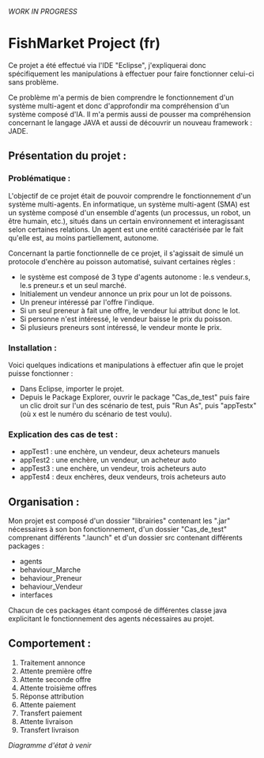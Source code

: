 _WORK IN PROGRESS_

# FishMarket Project (fr)

Ce projet a été effectué via l'IDE "Eclipse", j'expliquerai donc spécifiquement les manipulations à effectuer pour faire fonctionner celui-ci sans problème.

Ce problème m'a permis de bien comprendre le fonctionnement d'un système multi-agent et donc d'approfondir ma compréhension d'un système composé d'IA. Il m'a permis aussi de pousser ma compréhension concernant le langage JAVA et aussi de découvrir un nouveau framework : JADE.

## Présentation du projet :

### Problématique :

L'objectif de ce projet était de pouvoir comprendre le fonctionnement d'un système multi-agents. En informatique, un système multi-agent (SMA) est un système composé d'un ensemble d'agents (un processus, un robot, un être humain, etc.), situés dans un certain environnement et interagissant selon certaines relations. Un agent est une entité caractérisée par le fait qu'elle est, au moins partiellement, autonome.

Concernant la partie fonctionnelle de ce projet, il s'agissait de simulé un protocole d'enchère au poisson automatisé, suivant certaines règles :

* le système est composé de 3 type d'agents autonome : le.s vendeur.s, le.s preneur.s et un seul marché.
* Initialement un vendeur annonce un prix pour un lot de poissons.
* Un preneur intéressé par l'offre l'indique.
* Si un seul preneur à fait une offre, le vendeur lui attribut donc le lot.
* Si personne n'est intéressé, le vendeur baisse le prix du poisson.
* Si plusieurs preneurs sont intéressé, le vendeur monte le prix.

### Installation :

Voici quelques indications et manipulations à effectuer afin que le projet puisse fonctionner :

* Dans Eclipse, importer le projet.
* Depuis le Package Explorer, ouvrir le package "Cas_de_test" puis faire un clic droit sur l'un des scénario de test, puis "Run As", puis "appTestx" (où x est le numéro du scénario de test voulu).

### Explication des cas de test :

* appTest1 : une enchère, un vendeur, deux acheteurs manuels
* appTest2 : une enchère, un vendeur, un acheteur auto
* appTest3 : une enchère, un vendeur, trois acheteurs auto
* appTest4 : deux enchères, deux vendeurs, trois acheteurs auto

## Organisation :

Mon projet est composé d'un dossier "librairies" contenant les ".jar" nécessaires à son bon fonctionnement, d'un dossier "Cas_de_test" comprenant différents ".launch" et d'un dossier src contenant différents packages :

* agents
* behaviour_Marche
* behaviour_Preneur
* behaviour_Vendeur
* interfaces

Chacun de ces packages étant composé de différentes classe java explicitant le fonctionnement des agents nécessaires au projet.

## Comportement :

1. Traitement annonce
1. Attente première offre
1. Attente seconde offre
1. Attente troisième offres
1. Réponse attribution
1. Attente paiement
1. Transfert paiement
1. Attente livraison
1. Transfert livraison

_Diagramme d'état à venir_
